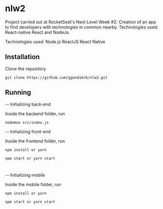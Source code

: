 # nlw2
Project carried out at RocketSeat's Next Level Week #2. Creation of an app to find developers with technologies in common nearby. Technologies used: React-native React and NodeJs.

Technologies used:
Node.js
ReactJS
React Native

## Installation 

Clone the repository

```git
git clone https://github.com/ggondimrb/nlw2.git
```

## Running

-- Initializing  back-end

Inside the backend folder, run

```
nodemon src/index.js
```

-- Initializing front-end

Inside the frontend folder, run

```
npm install or yarn

npm start or yarn start
```
#

-- Initializing mobile

Inside the mobile folder, run

```
npm install or yarn

npm start or yarn start
```

